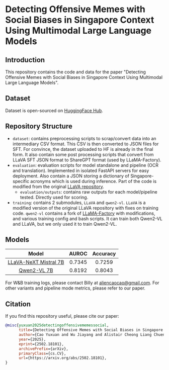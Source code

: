 # Detecting Offensive Memes with Social Biases in Singapore Context Using Multimodal Large Language Models

## Introduction
This repository contains the code and data for the paper "Detecting Offensive Memes with Social Biases in Singapore Context Using Multimodal Large Language Models".

## Dataset
Dataset is open-sourced on [HuggingFace Hub](https://huggingface.co/datasets/aliencaocao/multimodal_meme_classification_singapore).

## Repository Structure
- `dataset`: contains preprocessing scripts to scrap/convert data into an intermediary CSV format. This CSV is then converted to JSON files for SFT. For convince, the dataset uploaded to HF is already in the final form. It also contain some post processing scripts that convert from LLaVA SFT JSON format to ShareGPT format (used by LLaMA-Factory).
- `evaluation`: evaluation scripts for model standalone and pipeline (OCR and translation). Implemented in isolated FastAPI servers for easy deployment. Also contain a JSON storing a dictionary of Singapore-specific acronyms which is used during inference. Part of the code is modified from the original [LLaVA repository](https://github.com/haotian-liu/LLaVA).
  - `evaluation/outputs`: contains raw outputs for each model/pipeline tested. Directly used for scoring.
- `training`: contains 2 submodules, `LLaVA` and `qwen2-vl`. `LLaVA` is a modified version of the original LLaVA repository with fixes on training code. `qwen2-vl` contains a fork of [LLaMA-Factory](https://github.com/hiyouga/LLaMA-Factory) with modifications, and various training config and bash scripts. It can train both Qwen2-VL and LLaVA, but we only used it to train Qwen2-VL.

## Models
|                                                   Model                                                   | AUROC  | Accuracy |
|:---------------------------------------------------------------------------------------------------------:|:------:|:--------:|
| [LLaVA-NeXT Mistral 7B](https://huggingface.co/aliencaocao/llava-1.6-mistral-7b-offensive-meme-singapore) | 0.7345 |  0.7259  |
|       [Qwen2-VL 7B](https://huggingface.co/aliencaocao/qwen2-vl-7b-rslora-offensive-meme-singapore)       | 0.8192 |  0.8043  |

For W&B training logs, please contact Billy at aliencaocao@gmail.com. For other variants and pipeline mode metrics, please refer to our paper.


## Citation
If you find this repository useful, please cite our paper:
```bibtex
@misc{yuxuan2025detectingoffensivememessocial,
      title={Detecting Offensive Memes with Social Biases in Singapore Context Using Multimodal Large Language Models}, 
      author={Cao Yuxuan and Wu Jiayang and Alistair Cheong Liang Chuen and Bryan Shan Guanrong and Theodore Lee Chong Jen and Sherman Chann Zhi Shen},
      year={2025},
      eprint={2502.18101},
      archivePrefix={arXiv},
      primaryClass={cs.CV},
      url={https://arxiv.org/abs/2502.18101}, 
}
```
